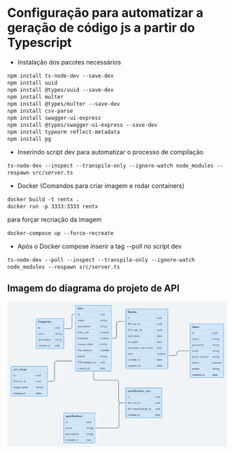 # Configuração para automatizar a geração de código js a partir do Typescript

- Instalação dos pacotes necessários

```
npm install ts-node-dev --save-dev
npm install uuid
npm install @types/uuid --save-dev
npm install multer
npm install @types/multer --save-dev
npm install csv-parse
npm install swagger-ui-express
npm install @types/swagger-ui-express --save-dev
npm install typeorm reflect-metadata
npm install pg
```

- Inserindo script dev para automatizar o processo de compilação

```
ts-node-dev --inspect --transpile-only --ignore-watch node_modules --respawn src/server.ts
```

- Docker (Comandos para criar imagem e rodar containers)

```
docker build -t rentx .
docker run -p 3333:3333 rentx
```

para forçar recriação da imagem

```
docker-compose up --force-recreate
```

- Após o Docker compose inserir a tag --poll no script dev

```
ts-node-dev --poll --inspect --transpile-only --ignore-watch node_modules --respawn src/server.ts
```

## Imagem do diagrama do projeto de API

![Imagem do diagrama](diagrama.png)
